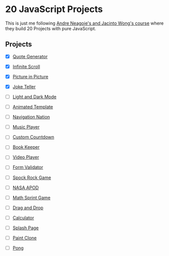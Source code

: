 # 20 JavaScript Projects

This is just me following [Andre Neagoie's and Jacinto Wong's course](https://www.udemy.com/course/javascript-web-projects-to-build-your-portfolio-resume/) where they build 20 Projects with pure JavaScript.

## Projects 
- [x] [Quote Generator](https://yarocruz.github.io/20-js-projects/quote-generator/)
- [x] [Infinite Scroll](https://yarocruz.github.io/20-js-projects/infinity-scroll/)
- [x] [Picture in Picture](#)
- [x] [Joke Teller](#)
- [ ] [Light and Dark Mode](#)
- [ ] [Animated Template](#)
- [ ] [Navigation Nation](#)
- [ ] [Music Player](#)
- [ ] [Custom Countdown](#)
- [ ] [Book Keeper](#)
- [ ] [Video Player](#)
- [ ] [Form Validator](#)
- [ ] [Spock Rock Game](#)
- [ ] [NASA APOD](#)
- [ ] [Math Sprint Game](#)
- [ ] [Drag and Drop](#)
- [ ] [Calculator](#)
- [ ] [Splash Page](#)
- [ ] [Paint Clone](#)
- [ ] [Pong](#)

